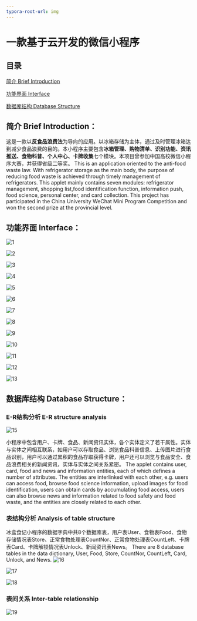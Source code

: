 ```yaml
---
typora-root-url: img
---
```


# 一款基于云开发的微信小程序

## 目录

[简介 Brief Introduction](#简介-brief-introduction)

[功能界面 Interface](#功能界面：)

[数据库结构 Database Structure](#数据库结构：)



## 简介 Brief Introduction：

这是一款以**反食品浪费法**为导向的应用。以冰箱存储为主体，通过及时管理冰箱达到减少食品浪费的目的。本小程序主要包含**冰箱管理、购物清单、识别功能、资讯推送、食物科普、个人中心、卡牌收集**七个模块。本项目曾参加中国高校微信小程序大赛，并获得省级二等奖。
This is an application oriented to the anti-food waste law. With refrigerator storage as the main body, the purpose of reducing food waste is achieved through timely management of refrigerators. This applet mainly contains seven modules: refrigerator management, shopping list,food identification function, information push, food science, personal center, and card collection. This project has participated in the China University WeChat Mini Program Competition and won the second prize at the provincial level.


## 功能界面 Interface：

![1](img/1.JPG)

![2](img/2.JPG)

![3](img/3.JPG)

![4](img/4.JPG)

![5](img/5.JPG)

![6](img/6.JPG)

![7](img/7.JPG)

![8](img/8.JPG)

![9](img/9.JPG)

![10](img/10.JPG)

![11](/11.JPG)

![12](img/12.JPG)

![13](img/13.JPG)

## 数据库结构 Database Structure：

### E-R结构分析 E-R structure analysis

![15](img/15.PNG)

小程序中包含用户、卡牌、食品、新闻资讯实体，各个实体定义了若干属性。实体与实体之间相互联系，如用户可以存取食品、浏览食品科普信息、上传图片进行食品识别，用户可以通过累积的食品存取获得卡牌，用户还可以浏览与食品安全、食品浪费相关的新闻资讯，实体与实体之间关系紧密。
The applet contains user, card, food and news and information entities, each of which defines a number of attributes. The entities are interlinked with each other, e.g. users can access food, browse food science information, upload images for food identification, users can obtain cards by accumulating food access, users can also browse news and information related to food safety and food waste, and the entities are closely related to each other.


### 表结构分析 Analysis of table structure

冰盒食记小程序的数据字典中共8个数据库表，用户表User、食物表Food、食物存储情况表Store、正常食物处理表CountNor、正常食物处理表CountLeft、卡牌表Card、卡牌解锁情况表Unlock、新闻资讯表News。
There are 8 database tables in the data dictionary, User, Food, Store, CountNor, CountLeft, Card, Unlock, and News.
![16](img/16.PNG)

![17](img/17.PNG)

![18](img/18.PNG)

### 表间关系 Inter-table relationship

![19](img/19.PNG)
